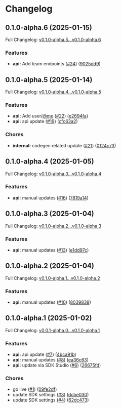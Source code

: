 # Changelog

## 0.1.0-alpha.6 (2025-01-15)

Full Changelog: [v0.1.0-alpha.5...v0.1.0-alpha.6](https://github.com/nestrilabs/nestri-node-sdk/compare/v0.1.0-alpha.5...v0.1.0-alpha.6)

### Features

* **api:** Add team endpoints ([#24](https://github.com/nestrilabs/nestri-node-sdk/issues/24)) ([9025dd9](https://github.com/nestrilabs/nestri-node-sdk/commit/9025dd9e062c65dbad4a5fedc9658370a02983d8))

## 0.1.0-alpha.5 (2025-01-14)

Full Changelog: [v0.1.0-alpha.4...v0.1.0-alpha.5](https://github.com/nestrilabs/nestri-node-sdk/compare/v0.1.0-alpha.4...v0.1.0-alpha.5)

### Features

* **api:** Add user/[@me](https://github.com/me) ([#22](https://github.com/nestrilabs/nestri-node-sdk/issues/22)) ([e2694fa](https://github.com/nestrilabs/nestri-node-sdk/commit/e2694fa8f1b2469019e99e9c3105f9d27c30d931))
* **api:** api update ([#19](https://github.com/nestrilabs/nestri-node-sdk/issues/19)) ([cfc63a2](https://github.com/nestrilabs/nestri-node-sdk/commit/cfc63a21ffdcd5418086c60d69e93a9875ec8fa9))


### Chores

* **internal:** codegen related update ([#21](https://github.com/nestrilabs/nestri-node-sdk/issues/21)) ([0124c73](https://github.com/nestrilabs/nestri-node-sdk/commit/0124c732264c64179ceee8976f54a765c7100774))

## 0.1.0-alpha.4 (2025-01-05)

Full Changelog: [v0.1.0-alpha.3...v0.1.0-alpha.4](https://github.com/nestrilabs/nestri-node-sdk/compare/v0.1.0-alpha.3...v0.1.0-alpha.4)

### Features

* **api:** manual updates ([#16](https://github.com/nestrilabs/nestri-node-sdk/issues/16)) ([7819a14](https://github.com/nestrilabs/nestri-node-sdk/commit/7819a1433739f77174a5e97490412125fc14233c))

## 0.1.0-alpha.3 (2025-01-04)

Full Changelog: [v0.1.0-alpha.2...v0.1.0-alpha.3](https://github.com/nestrilabs/nestri-node-sdk/compare/v0.1.0-alpha.2...v0.1.0-alpha.3)

### Features

* **api:** manual updates ([#13](https://github.com/nestrilabs/nestri-node-sdk/issues/13)) ([e1dd97c](https://github.com/nestrilabs/nestri-node-sdk/commit/e1dd97c3a6005392d11aad73e52a5012d70cde1c))

## 0.1.0-alpha.2 (2025-01-04)

Full Changelog: [v0.1.0-alpha.1...v0.1.0-alpha.2](https://github.com/nestrilabs/nestri-node-sdk/compare/v0.1.0-alpha.1...v0.1.0-alpha.2)

### Features

* **api:** manual updates ([#10](https://github.com/nestrilabs/nestri-node-sdk/issues/10)) ([8039839](https://github.com/nestrilabs/nestri-node-sdk/commit/80398396dbbd42da2c54d7b391e73cb855622dd7))

## 0.1.0-alpha.1 (2025-01-02)

Full Changelog: [v0.0.1-alpha.0...v0.1.0-alpha.1](https://github.com/nestrilabs/nestri-node-sdk/compare/v0.0.1-alpha.0...v0.1.0-alpha.1)

### Features

* **api:** api update ([#7](https://github.com/nestrilabs/nestri-node-sdk/issues/7)) ([4bca91b](https://github.com/nestrilabs/nestri-node-sdk/commit/4bca91bf414f5aa000a0ff70ec37ea626cc85749))
* **api:** manual updates ([#8](https://github.com/nestrilabs/nestri-node-sdk/issues/8)) ([ea36c63](https://github.com/nestrilabs/nestri-node-sdk/commit/ea36c63827d5a1375a1c55b1f6ffbfd140111684))
* **api:** update via SDK Studio ([#6](https://github.com/nestrilabs/nestri-node-sdk/issues/6)) ([26675fd](https://github.com/nestrilabs/nestri-node-sdk/commit/26675fd3a5a9b0b83cee8fa6211e7c2f80c48985))


### Chores

* go live ([#1](https://github.com/nestrilabs/nestri-node-sdk/issues/1)) ([09fe2df](https://github.com/nestrilabs/nestri-node-sdk/commit/09fe2df786a155a86f5432fa49a42ca2dcf7ce7f))
* update SDK settings ([#3](https://github.com/nestrilabs/nestri-node-sdk/issues/3)) ([dcbe030](https://github.com/nestrilabs/nestri-node-sdk/commit/dcbe03074482d5f7e92af0d368865d5406c6d669))
* update SDK settings ([#4](https://github.com/nestrilabs/nestri-node-sdk/issues/4)) ([62dc473](https://github.com/nestrilabs/nestri-node-sdk/commit/62dc473e0ec39c19d6dbec5a29c66e1f0d5f8561))
